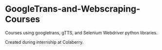 # GoogleTrans-and-Webscraping-Courses
Courses using googletrans, gTTS, and Selenium Webdriver python libraries.

Created during internship at Colaberry.
